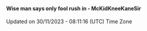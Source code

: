 #### Wise man says only fool rush in - McKidKneeKaneSir
Updated on 30/11/2023 - 08:11:16 (UTC) Time Zone
